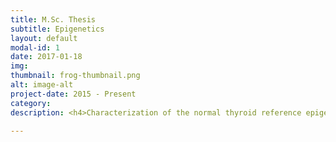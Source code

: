 ```yaml
---
title: M.Sc. Thesis
subtitle: Epigenetics
layout: default
modal-id: 1
date: 2017-01-18
img:
thumbnail: frog-thumbnail.png
alt: image-alt
project-date: 2015 - Present
category:
description: <h4>Characterization of the normal thyroid reference epigenome</h4>In my thesis work, we compare the consistency of chromatin state annotations across the epigenomes from the grossly uninvolved tumour-adjacent thyroid tissue of 4 human individuals using ChIP-sequencing and RNA-sequencing data. We examine 6 histone modifications, identify chromatin states using hidden Markov models, produce a new metric for model selection, and establish epigenomic maps of 19 chromatin states.

---
```

